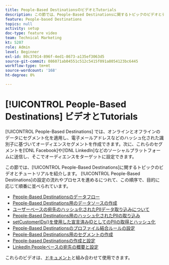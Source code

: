 ```yaml
---
title: People-Based DestinationsのビデオとTutorials
description: この節では、People-Based Destinationsに関するトピックのビデオとチュートリアルを紹介します。
feature: People-based Destinations
topics: null
activity: setup
doc-type: feature video
team: Technical Marketing
kt: 5207
role: Admin
level: Beginner
exl-id: 80c37014-896f-4ed1-8673-a135ef3063d5
source-git-commit: 086071ab04551c512c5415f091a8054123bc6445
workflow-type: tm+mt
source-wordcount: '168'
ht-degree: 0%

---
```


# [!UICONTROL People-Based Destinations] ビデオとTutorials

[!UICONTROL People-Based Destinations] では、オンラインとオフラインのデータにセグメント化を適用し、電子メールアドレスなどのハッシュ化された識別子に基づいてオーディエンスセグメントを作成できます。次に、これらのセグメントを[!DNL Facebook]や[!DNL LinkedIn]などのソーシャルプラットフォームに送信し、そこでオーディエンスをターゲットに設定できます。

この節では、[!UICONTROL People-Based Destinations]に関するトピックのビデオとチュートリアルを紹介します。 [!UICONTROL People-Based Destinations]の設定の流れやプロセスを進めるにつれて、この順序で、目的に応じて順番に並べられています。

* [People-Based Destinationsのデータフロー](people-based-destinations-data-flow.md)
* [People-Based Destinations用のデータソースの作成](creating-a-data-source-for-people-based-destinations.md)
* [ユーザーベースの宛先のハッシュ化されたPIIデータ取り込みについて](understanding-hashed-pii-data-ingestion-for-people-based-destinations.md)
* [People-Based Destinations用のハッシュ化されたPIIの取り込み](ingesting-hashed-pii-for-people-based-destinations.md)
* [setCustomerIDs()を使用した宣言済みIDとしてのPIIの取得とハッシュ化](using-setcustomerids-to-ingest-and-hash-pii-as-a-declared-id.md)
* [People-Based Destinationsのプロファイル結合ルールの設定](configuring-profile-merge-rules-for-people-based-destinations.md)
* [People-Based Destinations用のセグメントの作成](creating-segments-for-people-based-destinations.md)
* [People-based Destinationsの作成と設定](create-and-configure-people-based-destinations.md)
* [LinkedIn Peopleベースの宛先の概要と設定](understanding-and-configuring-the-linkedin-pbd.md)

これらのビデオは、[ドキュメント](https://experienceleague.adobe.com/docs/audience-manager/user-guide/features/destinations/people-based/people-based-destinations-overview.html)と組み合わせて使用できます。
